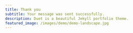 ```yaml
---
title: Thank you
subtitle: Your message was sent successfully.
description: Duet is a beautiful Jekyll portfolio theme.
featured_image: /images/demo/demo-landscape.jpg
---
```

